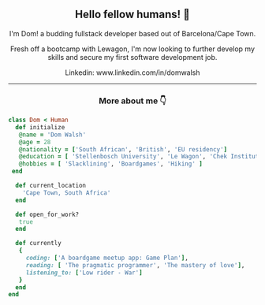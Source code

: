 <h2 align="center">Hello fellow humans! 👋 </h2>

<p align="center">
  I'm Dom! a budding fullstack developer based out of Barcelona/Cape Town.
</p>

<p align="center">Fresh off a bootcamp with Lewagon, I'm now looking to further develop my skills and secure my first software development job.
</p>

<p align="center">
  Linkedin: www.linkedin.com/in/domwalsh
</p>
<hr>

<h3 align="center">More about me 👇</h3>

 ```ruby
 class Dom < Human
   def initialize
    @name = 'Dom Walsh'
    @age = 28
    @nationality = ['South African', 'British', 'EU residency']
    @education = [ 'Stellenbosch University', 'Le Wagon', 'Chek Institute' ]
    @hobbies = [ 'Slacklining', 'Boardgames', 'Hiking' ]
  end

   def current_location
     'Cape Town, South Africa'
   end

   def open_for_work?
    true
   end

   def currently
    {
      coding: ['A boardgame meetup app: Game Plan'],
      reading: [ 'The pragmatic programmer', 'The mastery of love'],
      listening_to: ['Low rider - War']
    }
   end
 end
 ```

<br>
